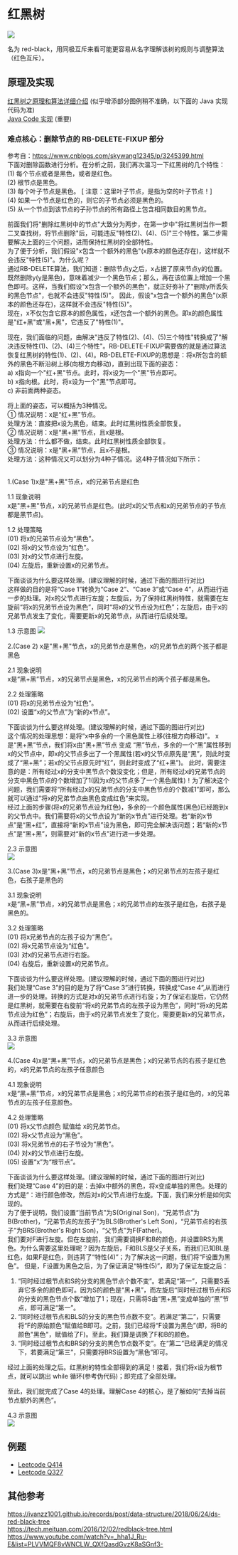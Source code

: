 # 红黑树
![](./红黑树规则.png)  

名为 red-black，用同极互斥来看可能更容易从名字理解该树的规则与调整算法（红色互斥）。  

## 原理及实现
[红黑树之原理和算法详细介绍](https://www.cnblogs.com/skywang12345/p/3245399.html) (似乎增添部分图例稍不准确，以下面的 Java 实现代码为准)  
[Java Code 实现](./RBTree.java) (重要)  

### 难点核心：删除节点的 RB-DELETE-FIXUP 部分
参考自：https://www.cnblogs.com/skywang12345/p/3245399.html  
下面对删除函数进行分析。在分析之前，我们再次温习一下红黑树的几个特性：  
(1) 每个节点或者是黑色，或者是红色。  
(2) 根节点是黑色。  
(3) 每个叶子节点是黑色。 [ 注意：这里叶子节点，是指为空的叶子节点！]  
(4) 如果一个节点是红色的，则它的子节点必须是黑色的。  
(5) 从一个节点到该节点的子孙节点的所有路径上包含相同数目的黑节点。  

前面我们将"删除红黑树中的节点"大致分为两步，在第一步中"将红黑树当作一颗二叉查找树，将节点删除"后，可能违反"特性(2)、(4)、(5)"三个特性。第二步需要解决上面的三个问题，进而保持红黑树的全部特性。  
为了便于分析，我们假设"x包含一个额外的黑色"(x原本的颜色还存在)，这样就不会违反"特性(5)"。为什么呢？  
通过RB-DELETE算法，我们知道：删除节点y之后，x占据了原来节点y的位置。 既然删除y(y是黑色)，意味着减少一个黑色节点；那么，再在该位置上增加一个黑色即可。这样，当我们假设"x包含一个额外的黑色"，就正好弥补了"删除y所丢失的黑色节点"，也就不会违反"特性(5)"。 因此，假设"x包含一个额外的黑色"(x原本的颜色还存在)，这样就不会违反"特性(5)"。  
现在，x不仅包含它原本的颜色属性，x还包含一个额外的黑色。即x的颜色属性是"红+黑"或"黑+黑"，它违反了"特性(1)"。  

现在，我们面临的问题，由解决"违反了特性(2)、(4)、(5)三个特性"转换成了"解决违反特性(1)、(2)、(4)三个特性"。RB-DELETE-FIXUP需要做的就是通过算法恢复红黑树的特性(1)、(2)、(4)。RB-DELETE-FIXUP的思想是：将x所包含的额外的黑色不断沿树上移(向根方向移动)，直到出现下面的姿态：  
a) x指向一个"红+黑"节点。此时，将x设为一个"黑"节点即可。  
b) x指向根。此时，将x设为一个"黑"节点即可。  
c) 非前面两种姿态。  

将上面的姿态，可以概括为3种情况。  
① 情况说明：x是“红+黑”节点。  
    处理方法：直接把x设为黑色，结束。此时红黑树性质全部恢复。  
② 情况说明：x是“黑+黑”节点，且x是根。  
    处理方法：什么都不做，结束。此时红黑树性质全部恢复。  
③ 情况说明：x是“黑+黑”节点，且x不是根。  
    处理方法：这种情况又可以划分为4种子情况。这4种子情况如下所示：  

<br/>
1.(Case 1)x是"黑+黑"节点，x的兄弟节点是红色

1.1 现象说明  
x是"黑+黑"节点，x的兄弟节点是红色。(此时x的父节点和x的兄弟节点的子节点都是黑节点)。  

1.2 处理策略  
(01) 将x的兄弟节点设为“黑色”。  
(02) 将x的父节点设为“红色”。  
(03) 对x的父节点进行左旋。  
(04) 左旋后，重新设置x的兄弟节点。  

下面谈谈为什么要这样处理。(建议理解的时候，通过下面的图进行对比)  
这样做的目的是将“Case 1”转换为“Case 2”、“Case 3”或“Case 4”，从而进行进一步的处理。对x的父节点进行左旋；左旋后，为了保持红黑树特性，就需要在左旋前“将x的兄弟节点设为黑色”，同时“将x的父节点设为红色”；左旋后，由于x的兄弟节点发生了变化，需要更新x的兄弟节点，从而进行后续处理。  

1.3 示意图
![](./delete%20case%201.jpeg)  

 

2.(Case 2) x是"黑+黑"节点，x的兄弟节点是黑色，x的兄弟节点的两个孩子都是黑色  

2.1 现象说明  
x是“黑+黑”节点，x的兄弟节点是黑色，x的兄弟节点的两个孩子都是黑色。  

2.2 处理策略  
(01) 将x的兄弟节点设为“红色”。  
(02) 设置“x的父节点”为“新的x节点”。  

下面谈谈为什么要这样处理。(建议理解的时候，通过下面的图进行对比)  
这个情况的处理思想：是将“x中多余的一个黑色属性上移(往根方向移动)”。 x是“黑+黑”节点，我们将x由“黑+黑”节点 变成 “黑”节点，多余的一个“黑”属性移到x的父节点中，即x的父节点多出了一个黑属性(若x的父节点原先是“黑”，则此时变成了“黑+黑”；若x的父节点原先时“红”，则此时变成了“红+黑”)。 此时，需要注意的是：所有经过x的分支中黑节点个数没变化；但是，所有经过x的兄弟节点的分支中黑色节点的个数增加了1(因为x的父节点多了一个黑色属性)！为了解决这个问题，我们需要将“所有经过x的兄弟节点的分支中黑色节点的个数减1”即可，那么就可以通过“将x的兄弟节点由黑色变成红色”来实现。  
经过上面的步骤(将x的兄弟节点设为红色)，多余的一个颜色属性(黑色)已经跑到x的父节点中。我们需要将x的父节点设为“新的x节点”进行处理。若“新的x节点”是“黑+红”，直接将“新的x节点”设为黑色，即可完全解决该问题；若“新的x节点”是“黑+黑”，则需要对“新的x节点”进行进一步处理。  

2.3 示意图  
![](./delete%20case%202.jpeg)  

 

3.(Case 3)x是“黑+黑”节点，x的兄弟节点是黑色；x的兄弟节点的左孩子是红色，右孩子是黑色的  

3.1 现象说明  
x是“黑+黑”节点，x的兄弟节点是黑色；x的兄弟节点的左孩子是红色，右孩子是黑色的。  

3.2 处理策略  
(01) 将x兄弟节点的左孩子设为“黑色”。  
(02) 将x兄弟节点设为“红色”。  
(03) 对x的兄弟节点进行右旋。  
(04) 右旋后，重新设置x的兄弟节点。  

下面谈谈为什么要这样处理。(建议理解的时候，通过下面的图进行对比)  
我们处理“Case 3”的目的是为了将“Case 3”进行转换，转换成“Case 4”,从而进行进一步的处理。转换的方式是对x的兄弟节点进行右旋；为了保证右旋后，它仍然是红黑树，就需要在右旋前“将x的兄弟节点的左孩子设为黑色”，同时“将x的兄弟节点设为红色”；右旋后，由于x的兄弟节点发生了变化，需要更新x的兄弟节点，从而进行后续处理。  

3.3 示意图  
![](./delete%20case%203.jpeg)  

 

4.(Case 4)x是“黑+黑”节点，x的兄弟节点是黑色；x的兄弟节点的右孩子是红色的，x的兄弟节点的左孩子任意颜色  

4.1 现象说明  
x是“黑+黑”节点，x的兄弟节点是黑色；x的兄弟节点的右孩子是红色的，x的兄弟节点的左孩子任意颜色。  

4.2 处理策略  
(01) 将x父节点颜色 赋值给 x的兄弟节点。  
(02) 将x父节点设为“黑色”。  
(03) 将x兄弟节点的右子节设为“黑色”。  
(04) 对x的父节点进行左旋。  
(05) 设置“x”为“根节点”。  

下面谈谈为什么要这样处理。(建议理解的时候，通过下面的图进行对比)  
我们处理“Case 4”的目的是：去掉x中额外的黑色，将x变成单独的黑色。处理的方式是“：进行颜色修改，然后对x的父节点进行左旋。下面，我们来分析是如何实现的。  
为了便于说明，我们设置“当前节点”为S(Original Son)，“兄弟节点”为B(Brother)，“兄弟节点的左孩子”为BLS(Brother's Left Son)，“兄弟节点的右孩子”为BRS(Brother's Right Son)，“父节点”为F(Father)。  
我们要对F进行左旋。但在左旋前，我们需要调换F和B的颜色，并设置BRS为黑色。为什么需要这里处理呢？因为左旋后，F和BLS是父子关系，而我们已知BL是红色，如果F是红色，则违背了“特性(4)”；为了解决这一问题，我们将“F设置为黑色”。 但是，F设置为黑色之后，为了保证满足“特性(5)”，即为了保证左旋之后：  
1. “同时经过根节点和S的分支的黑色节点个数不变”。若满足“第一”，只需要S丢弃它多余的颜色即可。因为S的颜色是“黑+黑”，而左旋后“同时经过根节点和S的分支的黑色节点个数”增加了1；现在，只需将S由“黑+黑”变成单独的“黑”节点，即可满足“第一”。
2. “同时经过根节点和BLS的分支的黑色节点数不变”。若满足“第二”，只需要将“F的原始颜色”赋值给B即可。之前，我们已经将“F设置为黑色”(即，将B的颜色"黑色"，赋值给了F)。至此，我们算是调换了F和B的颜色。
3. “同时经过根节点和BRS的分支的黑色节点数不变”。在“第二”已经满足的情况下，若要满足“第三”，只需要将BRS设置为“黑色”即可。
  
经过上面的处理之后。红黑树的特性全部得到的满足！接着，我们将x设为根节点，就可以跳出 while 循环(参考伪代码)；即完成了全部处理。  

至此，我们就完成了Case 4的处理。理解Case 4的核心，是了解如何“去掉当前节点额外的黑色”。  

4.3 示意图  
![](./delete%20case%204.jpeg)  



## 例题
* [Leetcode Q414](./../../../Leetcode%20Practices/algorithms/easy/414%20Third%20Maximum%20Number.java)
* [Leetcode Q327](./../../../Leetcode%20Practices/algorithms/hard/327%20Count%20of%20Range%20Sum.java)



## 其他参考
https://ivanzz1001.github.io/records/post/data-structure/2018/06/24/ds-red-black-tree  
https://tech.meituan.com/2016/12/02/redblack-tree.html  
https://www.youtube.com/watch?v=_hha1J_Ru-E&list=PLVVMQF8vWNCLW_QXfQasdGvzK8aSGnf3-  
